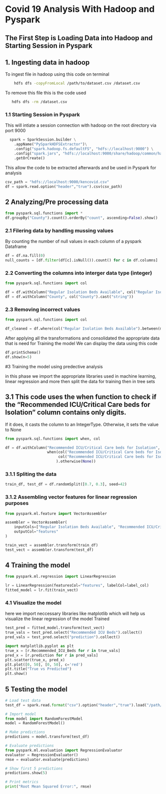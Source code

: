 # Covid 19 Analysis With Hadoop and Pyspark

## The First Step is Loading Data into Hadoop and Starting Session in Pyspark

## 1. Ingesting data in hadoop
 To ingest file in hadoop using this code on terminal 
 ```bash
     hdfs dfs -copyFromLocal /path/to/dataset.csv /dataset.csv
 ```
 To remove this file this is the code used 
 ```bash
    hdfs dfs -rm /dataset.csv
 ```


### 1.1 Starting Session in Pyspark

This will intiate a session connection with hadoop on the root directory via port 9000

```python
  spark = SparkSession.builder \
    .appName("PySparkHDFSExtractor")\
    .config("spark.hadoop.fs.defaultFS", "hdfs://localhost:9000") \
    .config("spark.jars", "hdfs://localhost:9000/share/hadoop/common/hadoop-common.jar") \
    .getOrCreate()
```
This allow the code to be extracted afterwards and be used in Pyspark for analysis 

```python
csv_path = "hdfs://localhost:9000/kencovid.csv"
df = spark.read.option("header","true").csv(csv_path)
```

## 2 Analyzing/Pre processing data 

```python
from pyspark.sql.functions import *
df.groupBy("County").count().orderBy("count", ascending=False).show()
```

### 2.1 Filering data by handling mussing values

By counting the number of null values in each column of a pyspark Dataframe 

```python
df = df.na.fill(0)
null_counts = [df.filter(df[c].isNull()).count() for c in df.columns]
```

### 2.2 Converting the columns into interger data type (integer)

```python
from pyspark.sql.functions import col

df = df.withColumn("Regular Isolation Beds Available", col("Regular Isolation Beds Available").cast("integer"))
df = df.withColumn("County", col("County").cast("string"))

```


### 2.3 Removing incorrect values 

```python
from pyspark.sql.functions import col

df_cleaned = df.where(col("Regular Isolation Beds Available").between(min_val, max_val))

```

After applying all the transformations and consolidated the appropriate data that is need for Training the model 
We can display the data using this code

```python
df.printSchema()
df.show(n=5)
```

#3 Training the model using predective analysis 

in this phase we import the appropriate libraries used in machine learning, linear regression and more 
then split the data for training then in tree sets 

## 3.1 This code uses the when function to check if the “Recommended ICU/Critical Care beds for Isolation” column contains only digits. 

If it does, it casts the column to an IntegerType. Otherwise, it sets the value to None

```python
from pyspark.sql.functions import when, col

df = df.withColumn("Recommended ICU/Critical Care beds for Isolation",
                   when(col("Recommended ICU/Critical Care beds for Isolation").rlike("^[0-9]+$"),
                        col("Recommended ICU/Critical Care beds for Isolation").cast(IntegerType())
                       ).otherwise(None))

```

### 3.1.1 Spliting the data

```python
train_df, test_df = df.randomSplit([0.7, 0.3], seed=42)
```

### 3.1.2 Assembling vector features for linear regression purposes

```python
from pyspark.ml.feature import VectorAssembler

assembler = VectorAssembler(
    inputCols=["Regular Isolation Beds Available", "Recommended ICU/Critical Care beds for Isolation"],
    outputCol="features"
)

train_vect = assembler.transform(train_df)
test_vect = assembler.transform(test_df)

```

## 4 Training the model 
```python
from pyspark.ml.regression import LinearRegression

lr = LinearRegression(featuresCol="features", labelCol=label_col)
fitted_model = lr.fit(train_vect)

```

### 4.1 Visualize the model 

here we import neccessary libraries like matplotlib which will help us visualize the linear regression of the model Trained 

```python
test_pred = fitted_model.transform(test_vect)
true_vals = test_pred.select("Recommended ICU Beds").collect()
pred_vals = test_pred.select("prediction").collect()

import matplotlib.pyplot as plt
true_x = [r.Recommended_ICU_Beds for r in true_vals]  
pred_x = [r.prediction for r in pred_vals]
plt.scatter(true_x, pred_x)
plt.plot([0, 50], [0, 50], c='red') 
plt.title("True vs Predicted")
plt.show()

```
 ## 5 Testing the model 

```python
# Load test data
test_df = spark.read.format("csv").option("header","true").load("/path/to/test_data.csv")

# Import model 
from model import RandomForestModel
model = RandomForestModel() 

# Make predictions
predictions = model.transform(test_df)

# Evaluate predictions 
from pyspark.ml.evaluation import RegressionEvaluator
evaluator = RegressionEvaluator()
rmse = evaluator.evaluate(predictions)

# Show first 5 predictions 
predictions.show(5)

# Print metrics
print("Root Mean Squared Error:", rmse)
```

